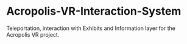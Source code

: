 # Acropolis-VR-Interaction-System
Teleportation, interaction with Exhibits and Information layer for the Acropolis VR project.
